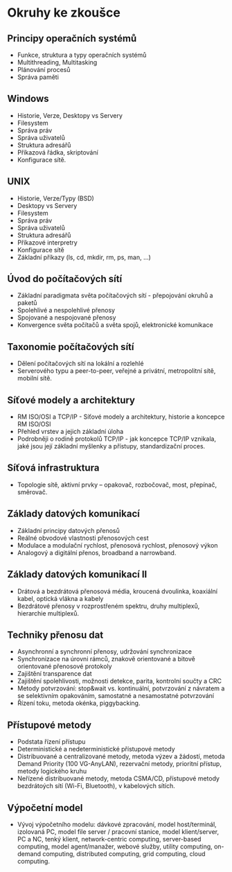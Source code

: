 # Okruhy ke zkoušce

## Principy operačních systémů

* Funkce, struktura a typy operačních systémů
* Multithreading, Multitasking
* Plánování procesů
* Správa paměti

## Windows

* Historie, Verze, Desktopy vs Servery
* Filesystem
* Správa práv
* Správa uživatelů
* Struktura adresářů
* Příkazová řádka, skriptování
* Konfigurace sítě.

## UNIX

* Historie, Verze/Typy (BSD)
* Desktopy vs Servery
* Filesystem
* Správa práv
* Správa uživatelů
* Struktura adresářů
* Příkazové interpretry
* Konfigurace sítě
* Základní příkazy (ls, cd, mkdir, rm, ps, man, …)

## Úvod do počítačových sítí

* Základní paradigmata světa počítačových sítí - přepojování okruhů a paketů
* Spolehlivé a nespolehlivé přenosy
* Spojované a nespojované přenosy
* Konvergence světa počítačů a světa spojů, elektronické komunikace

## Taxonomie počítačových sítí

* Dělení počítačových sítí na lokální a rozlehlé
* Serverového typu a peer-to-peer, veřejné a privátní, metropolitní sítě, mobilní sítě.

## Síťové modely a architektury

* RM ISO/OSI a TCP/IP - Síťové modely a architektury, historie a koncepce RM ISO/OSI
* Přehled vrstev a jejich základní úloha
* Podrobněji o rodině protokolů TCP/IP - jak koncepce TCP/IP vznikala, jaké jsou její základní myšlenky a přístupy, standardizační proces.

## Síťová infrastruktura

* Topologie sítě, aktivní prvky – opakovač, rozbočovač, most, přepínač, směrovač.

## Základy datových komunikací

* Základní principy datových přenosů
* Reálné obvodové vlastnosti přenosových cest
* Modulace a modulační rychlost, přenosová rychlost, přenosový výkon
* Analogový a digitální přenos, broadband a narrowband.

## Základy datových komunikací II

* Drátová a bezdrátová přenosová média, kroucená dvoulinka, koaxiální kabel, optická vlákna a kabely
* Bezdrátové přenosy v rozprostřeném spektru, druhy multiplexů, hierarchie multiplexů.

## Techniky přenosu dat

* Asynchronní a synchronní přenosy, udržování synchronizace
* Synchronizace na úrovni rámců, znakově orientované a bitově orientované přenosové protokoly
* Zajištění transparence dat
* Zajištění spolehlivosti, možnosti detekce, parita, kontrolní součty a CRC
* Metody potvrzování: stop&wait vs. kontinuální, potvrzování z návratem a se selektivním opakováním, samostatné a nesamostatné potvrzování
* Řízení toku, metoda okénka, piggybacking.

## Přístupové metody

* Podstata řízení přístupu
* Deterministické a nedeterministické přístupové metody
* Distribuované a centralizované metody, metoda výzev a žádostí, metoda Demand Priority (100 VG-AnyLAN), rezervační metody, prioritní přístup, metody logického kruhu
* Neřízené distribuované metody, metoda CSMA/CD, přístupové metody bezdrátoých sítí (Wi-Fi, Bluetooth), v kabelových sítích.

## Výpočetní model

* Vývoj výpočetního modelu: dávkové zpracování, model host/terminál, izolovaná PC, model file server / pracovní stanice, model klient/server, PC a NC, tenký klient, network-centric computing, server-based computing, model agent/manažer, webové služby, utility computing, on-demand computing, distributed computing, grid computing, cloud computing.


